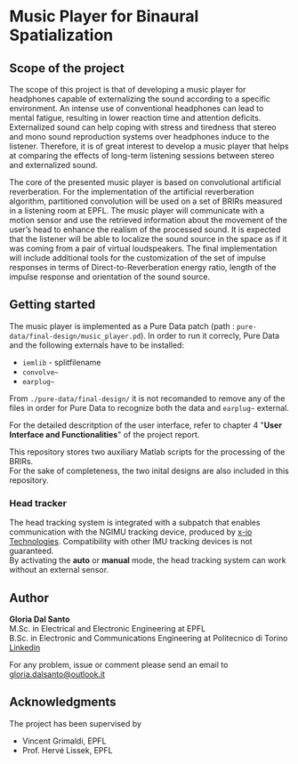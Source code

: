 # Music Player for Binaural Spatialization 
## Scope of the project
The scope of this project is that of developing a music player for headphones capable of externalizing
the sound according to a specific environment. An intense use of conventional headphones
can lead to mental fatigue, resulting in lower reaction time and attention deficits. Externalized
sound can help coping with stress and tiredness that stereo and mono sound reproduction
systems over headphones induce to the listener. Therefore, it is of great interest to develop a
music player that helps at comparing the effects of long-term listening sessions between stereo
and externalized sound.  


The core of the presented music player is based on convolutional artificial reverberation. For the
implementation of the artificial reverberation algorithm, partitioned convolution will be used
on a set of BRIRs measured in a listening room at EPFL. The music player will communicate
with a motion sensor and use the retrieved information about the movement of the user’s head
to enhance the realism of the processed sound. It is expected that the listener will be able to
localize the sound source in the space as if it was coming from a pair of virtual loudspeakers.
The final implementation will include additional tools for the customization of the set of impulse
responses in terms of Direct-to-Reverberation energy ratio, length of the impulse response and
orientation of the sound source.
## Getting started
The music player is implemented as a Pure Data patch (path : `pure-data/final-design/music_player.pd`). In order to run it correcly, Pure Data and the following externals have to be installed:
- `iemlib` - splitfilename 
- `convolve~`
- `earplug~`  

From `./pure-data/final-design/` it is not recomanded to remove any of the files in order for Pure Data to recognize both the data and `earplug~` external.  

For the detailed descritption of the user interface, refer to chapter 4 "**User Interface and Functionalities**" of the project report. 

This repository stores two auxiliary Matlab scripts for the processing of the BRIRs.  
For the sake of completeness, the two inital designs are also included in this repository.
### Head tracker
The head tracking system is integrated with a subpatch that enables communication with the NGIMU tracking device, produced by [x-io Technologies](https://x-io.co.uk/ngimu/). Compatibility with other IMU tracking devices is not guaranteed.  
By activating the **auto** or **manual** mode, the head tracking system can work without an external sensor. 
## Author 
**Gloria Dal Santo**   
M.Sc. in Electrical and Electronic Engineering at EPFL  
B.Sc. in Electronic and Communications Engineering at Politecnico di Torino  
[Linkedin](https://www.linkedin.com/in/gloriadalsanto/)  

For any problem, issue or comment please send an email to gloria.dalsanto@outlook.it  
## Acknowledgments
The project has been supervised by 
- Vincent Grimaldi, EPFL
- Prof. Hervé Lissek, EPFL
